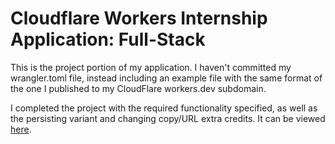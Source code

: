 # Cloudflare Workers Internship Application: Full-Stack

This is the project portion of my application. I haven't committed my wrangler.toml file, instead including an example file with the same format of the one I published to my CloudFlare workers.dev subdomain.

I completed the project with the required functionality specified, as well as the persisting variant and changing copy/URL extra credits. It can be viewed [here](https://cloudflare-app.zhumichaely.workers.dev/).
